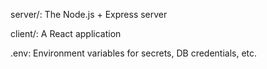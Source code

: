 server/: The Node.js + Express server

client/: A React  application

.env: Environment variables for secrets, DB credentials, etc.